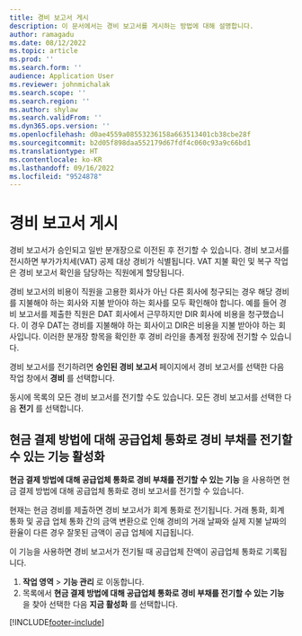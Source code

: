 ```yaml
---
title: 경비 보고서 게시
description: 이 문서에서는 경비 보고서를 게시하는 방법에 대해 설명합니다.
author: ramagadu
ms.date: 08/12/2022
ms.topic: article
ms.prod: ''
ms.search.form: ''
audience: Application User
ms.reviewer: johnmichalak
ms.search.scope: ''
ms.search.region: ''
ms.author: shylaw
ms.search.validFrom: ''
ms.dyn365.ops.version: ''
ms.openlocfilehash: d0ae4559a08553236158a663513401cb38cbe28f
ms.sourcegitcommit: b2d05f898daa552179d67fdf4c060c93a9c66bd1
ms.translationtype: HT
ms.contentlocale: ko-KR
ms.lasthandoff: 09/16/2022
ms.locfileid: "9524878"
---
```

# <a name="post-expense-reports"></a>경비 보고서 게시

경비 보고서가 승인되고 일반 분개장으로 이전된 후 전기할 수 있습니다. 경비 보고서를 전시하면 부가가치세(VAT) 공제 대상 경비가 식별됩니다. VAT 지불 확인 및 복구 작업은 경비 보고서 확인을 담당하는 직원에게 할당됩니다.

경비 보고서의 비용이 직원을 고용한 회사가 아닌 다른 회사에 청구되는 경우 해당 경비를 지불해야 하는 회사와 지불 받아야 하는 회사를 모두 확인해야 합니다. 예를 들어 경비 보고서를 제출한 직원은 DAT 회사에서 근무하지만 DIR 회사에 비용을 청구했습니다. 이 경우 DAT는 경비를 지불해야 하는 회사이고 DIR은 비용을 지불 받아야 하는 회사입니다. 이러한 분개장 항목을 확인한 후 경비 라인을 총계정 원장에 전기할 수 있습니다.

경비 보고서를 전기하려면 **승인된 경비 보고서** 페이지에서 경비 보고서를 선택한 다음 작업 창에서 **경비** 를 선택합니다.

동시에 목록의 모든 경비 보고서를 전기할 수도 있습니다. 모든 경비 보고서를 선택한 다음 **전기** 를 선택합니다.

## <a name="enable-the-ability-to-post-expense-liability-in-vendor-currency-for-cash-payment-method-feature"></a>현금 결제 방법에 대해 공급업체 통화로 경비 부채를 전기할 수 있는 기능 활성화

**현금 결제 방법에 대해 공급업체 통화로 경비 부채를 전기할 수 있는 기능** 을 사용하면 현금 결제 방법에 대해 공급업체 통화로 경비 보고서를 전기할 수 있습니다.

현재는 현금 경비를 제출하면 경비 보고서가 회계 통화로 전기됩니다. 거래 통화, 회계 통화 및 공급 업체 통화 간의 금액 변환으로 인해 경비의 거래 날짜와 실제 지불 날짜의 환율이 다른 경우 잘못된 금액이 공급 업체에 지급됩니다.

이 기능을 사용하면 경비 보고서가 전기될 때 공급업체 잔액이 공급업체 통화로 기록됩니다.

1. **작업 영역** \> **기능 관리** 로 이동합니다.
2. 목록에서 **현금 결제 방법에 대해 공급업체 통화로 경비 부채를 전기할 수 있는 기능** 을 찾아 선택한 다음 **지금 활성화** 를 선택합니다.

[!INCLUDE[footer-include](../includes/footer-banner.md)]
